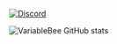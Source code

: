 [![Discord](https://img.shields.io/npm/v/npm.svg?logo=discord)](dsc.gg/ultimatecodes)

![VariableBee GitHub stats](https://github-readme-stats.vercel.app/api?username=nonebg&show_icons=true&theme=gotham)
